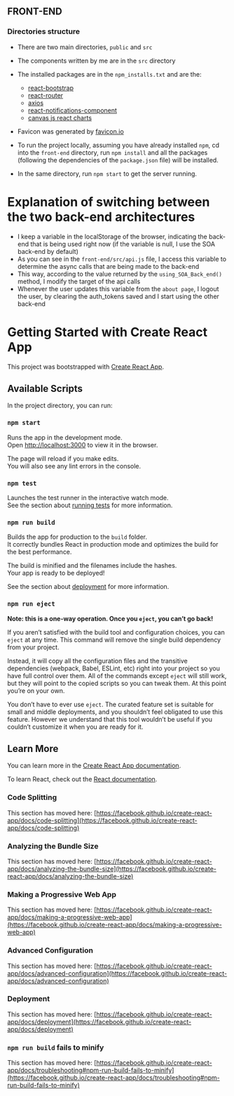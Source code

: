 ## FRONT-END

### Directories structure
* There are two main directories, `public` and `src`
* The components written by me are in the `src` directory
* The installed packages are in the `npm_installs.txt` and are the:
    * [react-bootstrap](https://react-bootstrap.github.io)
    * [react-router](https://reactrouter.com)
    * [axios](https://axios-http.com)
    * [react-notifications-component](https://www.npmjs.com/package/react-notifications-component)
    * [canvas js react charts](https://canvasjs.com/react-charts)
* Favicon was generated by [favicon.io](https://favicon.io/favicon-generator)

* To run the project locally, assuming you have already installed `npm`, cd into the `front-end` directory, run `npm install` and all the packages (following the dependencies of the `package.json` file) will be installed. 
* In the same directory, run `npm start` to get the server running.

# Explanation of switching between the two back-end architectures
* I keep a variable in the localStorage of the browser, indicating the back-end that is being used right now (if the variable is null, I use the SOA back-end by default)
* As you can see in the `front-end/src/api.js` file, I access this variable to determine the async calls that are being made to the back-end
* This way, according to the value returned by the `using_SOA_Back_end()` method, I modify the target of the api calls
* Whenever the user updates this variable from the `about page`, I logout the user, by clearing the auth_tokens saved and I start using the other back-end

# Getting Started with Create React App

This project was bootstrapped with [Create React App](https://github.com/facebook/create-react-app).

## Available Scripts

In the project directory, you can run:

### `npm start`

Runs the app in the development mode.\
Open [http://localhost:3000](http://localhost:3000) to view it in the browser.

The page will reload if you make edits.\
You will also see any lint errors in the console.

### `npm test`

Launches the test runner in the interactive watch mode.\
See the section about [running tests](https://facebook.github.io/create-react-app/docs/running-tests) for more information.

### `npm run build`

Builds the app for production to the `build` folder.\
It correctly bundles React in production mode and optimizes the build for the best performance.

The build is minified and the filenames include the hashes.\
Your app is ready to be deployed!

See the section about [deployment](https://facebook.github.io/create-react-app/docs/deployment) for more information.

### `npm run eject`

**Note: this is a one-way operation. Once you `eject`, you can’t go back!**

If you aren’t satisfied with the build tool and configuration choices, you can `eject` at any time. This command will remove the single build dependency from your project.

Instead, it will copy all the configuration files and the transitive dependencies (webpack, Babel, ESLint, etc) right into your project so you have full control over them. All of the commands except `eject` will still work, but they will point to the copied scripts so you can tweak them. At this point you’re on your own.

You don’t have to ever use `eject`. The curated feature set is suitable for small and middle deployments, and you shouldn’t feel obligated to use this feature. However we understand that this tool wouldn’t be useful if you couldn’t customize it when you are ready for it.

## Learn More

You can learn more in the [Create React App documentation](https://facebook.github.io/create-react-app/docs/getting-started).

To learn React, check out the [React documentation](https://reactjs.org/).

### Code Splitting

This section has moved here: [https://facebook.github.io/create-react-app/docs/code-splitting](https://facebook.github.io/create-react-app/docs/code-splitting)

### Analyzing the Bundle Size

This section has moved here: [https://facebook.github.io/create-react-app/docs/analyzing-the-bundle-size](https://facebook.github.io/create-react-app/docs/analyzing-the-bundle-size)

### Making a Progressive Web App

This section has moved here: [https://facebook.github.io/create-react-app/docs/making-a-progressive-web-app](https://facebook.github.io/create-react-app/docs/making-a-progressive-web-app)

### Advanced Configuration

This section has moved here: [https://facebook.github.io/create-react-app/docs/advanced-configuration](https://facebook.github.io/create-react-app/docs/advanced-configuration)

### Deployment

This section has moved here: [https://facebook.github.io/create-react-app/docs/deployment](https://facebook.github.io/create-react-app/docs/deployment)

### `npm run build` fails to minify

This section has moved here: [https://facebook.github.io/create-react-app/docs/troubleshooting#npm-run-build-fails-to-minify](https://facebook.github.io/create-react-app/docs/troubleshooting#npm-run-build-fails-to-minify)
